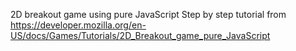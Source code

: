 2D breakout game using pure JavaScript
Step by step tutorial from https://developer.mozilla.org/en-US/docs/Games/Tutorials/2D_Breakout_game_pure_JavaScript

